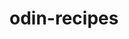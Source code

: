 # odin-recipes
<!-- Today 3/4/22, we'll be creating a recipes list using Html. We haven't gotten to the CSS part of the lesson, but once we figure that out we'll come back and style the page -->